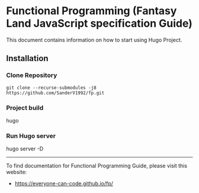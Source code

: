 # Functional Programming (Fantasy Land JavaScript specification Guide)

This document contains information on how to start using Hugo Project.

## Installation
### Clone Repository
```
git clone --recurse-submodules -j8 https://github.com/SanderV1992/fp.git
```

### Project build
hugo

### Run Hugo server
hugo server -D

---

To find documentation for Functional Programming Guide, please visit this website:
- https://everyone-can-code.github.io/fp/
